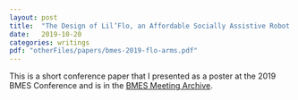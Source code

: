 ```yaml
---
layout: post
title:  "The Design of Lil’Flo, an Affordable Socially Assistive Robot for Telepresence Rehabilitation"
date:   2019-10-20
categories: writings
pdf: "otherFiles/papers/bmes-2019-flo-arms.pdf"
---
```

This is a short conference paper that I presented as a poster at the 2019 BMES Conference  and is in the [BMES Meeting Archive](https://submissions2.mirasmart.com/Verify/BMES2019/submission/temp/rad89843.pdf).
